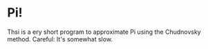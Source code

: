 # Pi!
Thsi is a ery short program to approximate Pi using the Chudnovsky method.
Careful: It's somewhat slow.